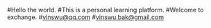 #Hello the world.
#This is a personal learning platform.
#Welcome to exchange.
#vinswu@qq.com
#vinswu.bak@gmail.com
